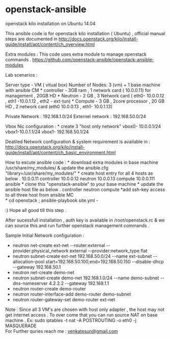 # openstack-ansible
openstack kilo installation on Ubuntu 14.04 

This ansible code is for openstack kilo installation ( Ubuntu)  , official manual steps are documented in http://docs.openstack.org/kilo/install-guide/install/apt/content/ch_overview.html

Extra modules :  This code uses extra module to manage openstack commands . https://github.com/openstack-ansible/openstack-ansible-modules

Lab scenarios :

Server type - VM ( vitual box)
Number of Nodes: 3 (vm) + 1 base machine  with ansible CM
    * controller - 3GB ram , 1 network card ( 10.0.0.11) for management , 20GB HD 
    * Neutron - 2 GB , 3 Network card ( eth0- 10.0.0.12 , eth1 -10.0.1.12 , eth2 - ext-tun)
    * Compute - 3 GB , 2core processor , 20 GB HD , 2 network card (eth0 10.0.0.13 , eth1- 10.0.1.13)
    
Private Network : 192.168.1.0/24
Externel network : 192.168.50.0/24 

Vbox Nic configuration :
     * create 3 "host only network" vbox0- 10.0.0.1/24  vbox1-10.0.1.1/24  vbox1- 192.168.50.1/24
     
Deatiled Network configuration & system requirement  is available in :  http://docs.openstack.org/kilo/install-guide/install/apt/content/ch_basic_environment.html

How to excute ansible code :
     * download extra modules in base machine /usr/share/my_modules/ & update the ansible.cfg  "library=/usr/share/my_modules/"
     * create host entry for all 4 hosts as below .
             10.0.0.11      	controller
             10.0.0.12       neutron
             10.0.0.13       compute
             10.0.0.111     ansible
      * clone this "openstack-ansible" to your base machine 
      * update the ansible host file as below .
              controller
              neutron
              compute 
      *add ssh-key access to all three host from ansible MC        
      * cd openstack ; ansible-playbook  site.yml  -
      
:) Hope all good  till this step .

After sucessfull  installation , auth key is available in /root/openstack.rc  & we can source this and run further openstack management commands .

Sample Initial Network configuration :

* neutron net-create ext-net --router:external --provider:physical_network external --provider:network_type flat
*  neutron subnet-create ext-net 192.168.50.0/24 --name ext-subnet  --allocation-pool start=192.168.50.100,end=192.168.50.150 --disable-dhcp --gateway 192.168.50.1
* neutron net-create demo-net
* neutron subnet-create demo-net 192.168.1.0/24 --name demo-subnet --dns-nameserver 4.2.2.2 --gateway 192.168.1.1
* neutron router-create demo-router
* neutron router-interface-add demo-router demo-subnet
* neutron router-gateway-set demo-router ext-net

Note :
   Since all 3 VM's are chosen with host only adapter , the host may not get internet access . To over come  that you can run source NAT on base machine .
   Ex: sudo iptables -t nat -A POSTROUTING -o eth0 -j MASQUERADE  
   For Further quries reach me : venkatesun@gmail.com




